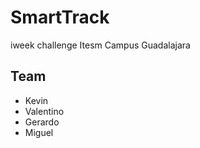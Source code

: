 # SmartTrack
iweek challenge Itesm Campus Guadalajara

## Team
- Kevin 
- Valentino
- Gerardo
- Miguel
